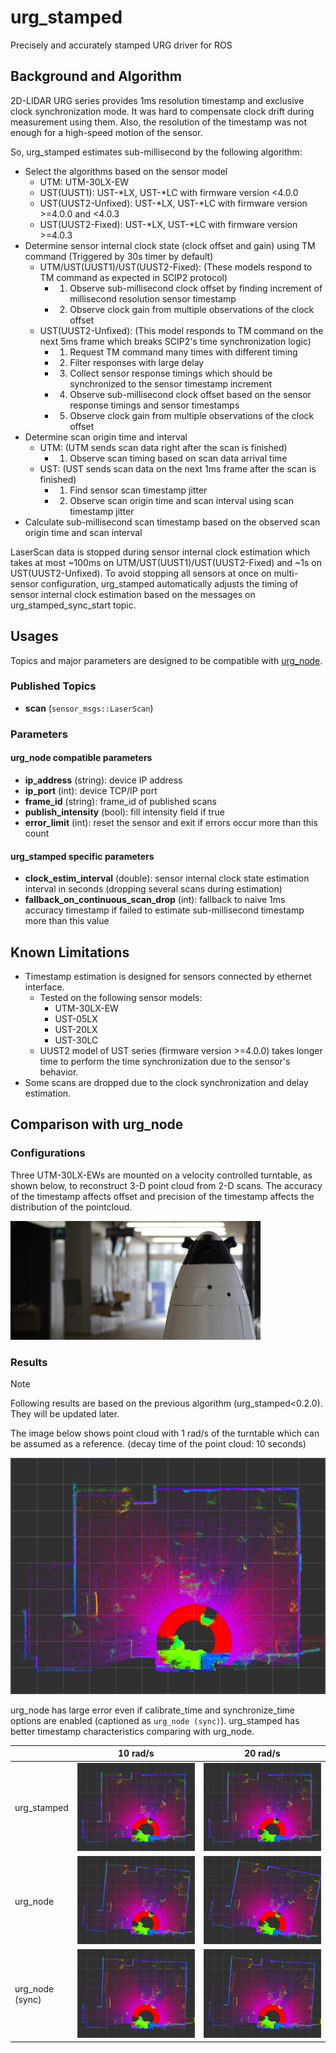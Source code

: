 urg\_stamped
====================

Precisely and accurately stamped URG driver for ROS

## Background and Algorithm

2D-LIDAR URG series provides 1ms resolution timestamp and exclusive clock synchronization mode.
It was hard to compensate clock drift during measurement using them.
Also, the resolution of the timestamp was not enough for a high-speed motion of the sensor.

So, urg\_stamped estimates sub-millisecond by the following algorithm:

- Select the algorithms based on the sensor model
  - UTM: UTM-30LX-EW
  - UST(UUST1): UST-\*LX, UST-\*LC with firmware version <4.0.0
  - UST(UUST2-Unfixed): UST-\*LX, UST-\*LC with firmware version >=4.0.0 and <4.0.3
  - UST(UUST2-Fixed): UST-\*LX, UST-\*LC with firmware version >=4.0.3
- Determine sensor internal clock state (clock offset and gain) using TM command (Triggered by 30s timer by default)
  - UTM/UST(UUST1)/UST(UUST2-Fixed): (These models respond to TM command as expected in SCIP2 protocol)
    - 1. Observe sub-millisecond clock offset by finding increment of millisecond resolution sensor timestamp
    - 2. Observe clock gain from multiple observations of the clock offset
  - UST(UUST2-Unfixed): (This model responds to TM command on the next 5ms frame which breaks SCIP2's time synchronization logic)
    - 1. Request TM command many times with different timing
    - 2. Filter responses with large delay
    - 3. Collect sensor response timings which should be synchronized to the sensor timestamp increment
    - 4. Observe sub-millisecond clock offset based on the sensor response timings and sensor timestamps
    - 5. Observe clock gain from multiple observations of the clock offset
- Determine scan origin time and interval
  - UTM: (UTM sends scan data right after the scan is finished)
    - 1. Observe scan timing based on scan data arrival time
  - UST: (UST sends scan data on the next 1ms frame after the scan is finished)
    - 1. Find sensor scan timestamp jitter
    - 2. Observe scan origin time and scan interval using scan timestamp jitter
- Calculate sub-millisecond scan timestamp based on the observed scan origin time and scan interval

LaserScan data is stopped during sensor internal clock estimation which takes at most ~100ms on UTM/UST(UUST1)/UST(UUST2-Fixed) and ~1s on UST(UUST2-Unfixed).
To avoid stopping all sensors at once on multi-sensor configuration, urg\_stamped automatically adjusts the timing of sensor internal clock estimation based on the messages on urg\_stamped\_sync\_start topic.

## Usages

Topics and major parameters are designed to be compatible with [urg\_node](http://wiki.ros.org/urg_node).

### Published Topics

- **scan** (`sensor_msgs::LaserScan`)

### Parameters

#### urg\_node compatible parameters

- **ip_address** (string): device IP address
- **ip_port** (int): device TCP/IP port
- **frame_id** (string): frame\_id of published scans
- **publish_intensity** (bool): fill intensity field if true
- **error_limit** (int): reset the sensor and exit if errors occur more than this count

#### urg\_stamped specific parameters

- **clock_estim_interval** (double): sensor internal clock state estimation interval in seconds (dropping several scans during estimation)
- **fallback_on_continuous_scan_drop** (int): fallback to naive 1ms accuracy timestamp if failed to estimate sub-millisecond timestamp more than this value

## Known Limitations

- Timestamp estimation is designed for sensors connected by ethernet interface.
  - Tested on the following sensor models:
    - UTM-30LX-EW
    - UST-05LX
    - UST-20LX
    - UST-30LC
  - UUST2 model of UST series (firmware version >=4.0.0) takes longer time to perform the time synchronization due to the sensor's behavior.
- Some scans are dropped due to the clock synchronization and delay estimation.

## Comparison with urg\_node

### Configurations

Three UTM-30LX-EWs are mounted on a velocity controlled turntable, as shown below, to reconstruct 3-D point cloud from 2-D scans.
The accuracy of the timestamp affects offset and precision of the timestamp affects the distribution of the pointcloud.

![SQ-LIDAR](doc/images/sqlidar.jpg)

### Results

> [!NOTE]  
> Following results are based on the previous algorithm (urg\_stamped<0.2.0).
> They will be updated later.

The image below shows point cloud with 1 rad/s of the turntable which can be assumed as a reference.
(decay time of the point cloud: 10 seconds)

![urg\_stamped 1 rad/s](doc/images/urg_stamped_1radps.png)

urg\_node has large error even if calibrate\_time and synchronize\_time options are enabled (captioned as `urg_node (sync)`).
urg\_stamped has better timestamp characteristics comparing with urg\_node.

&nbsp;              | 10 rad/s                                                         | 20 rad/s
---                 | ---                                                              | ---
urg\_stamped        | ![urg\_stamped 10 rad/s](doc/images/urg_stamped_10radps.png)     | ![urg\_stamped 20 rad/s](doc/images/urg_stamped_20radps.png)
urg\_node           | ![urg\_node 10 rad/s](doc/images/urg_node_10radps.png)           | ![urg\_node 20 rad/s](doc/images/urg_node_20radps.png)
urg\_node<br>(sync) | ![urg\_node sync 10 rad/s](doc/images/urg_node_sync_10radps.png) | ![urg\_node sync\_20 rad/s](doc/images/urg_node_sync_20radps.png)
